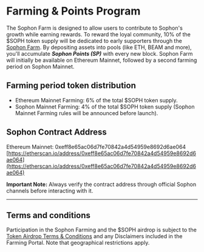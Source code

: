 # Farming & Points Program

The Sophon Farm is designed to allow users to contribute to Sophon's growth while earning rewards. To reward the loyal community, 10% of the $SOPH token supply will be dedicated to early supporters through the [Sophon Farm](https://farm.sophon.xyz/). By depositing assets into pools (like ETH, BEAM and more), you'll accumulate _**Sophon Points (SP)**_ with every new block. Sophon Farm will initially be available on Ethereum Mainnet, followed by a second farming period on Sophon Mainnet.

## Farming period token distribution

* Ethereum Mainnet Farming: 6% of the total $SOPH token supply.
* Sophon Mainnet Farming: 4% of the total $SOPH token supply (Sophon Mainnet Farming rules will be announced before launch).

## Sophon Contract Address

Ethereum Mainnet: 0xeff8e65ac06d7fe70842a4d54959e8692d6ae064 [https://etherscan.io/address/0xeff8e65ac06d7fe70842a4d54959e8692d6ae064](https://etherscan.io/address/0xeff8e65ac06d7fe70842a4d54959e8692d6ae064)

**Important Note:** Always verify the contract address through official Sophon channels before interacting with it.

***

## Terms and conditions

Participation in the Sophon Farming and the $SOPH airdrop is subject to the [Token Airdrop Terms & Conditions](https://main.staging.farm.sophon.xyz/token-airdrop-terms.html) and any Disclaimers included in the Farming Portal. Note that geographical restrictions apply.
